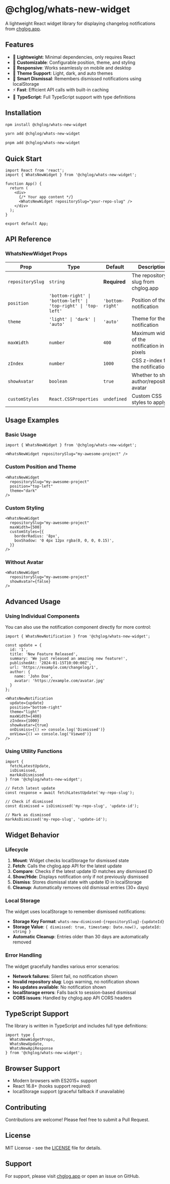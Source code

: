 # @chglog/whats-new-widget

A lightweight React widget library for displaying changelog notifications from [chglog.app](https://chglog.app).

## Features

- 🚀 **Lightweight**: Minimal dependencies, only requires React
- 🎨 **Customizable**: Configurable position, theme, and styling
- 📱 **Responsive**: Works seamlessly on mobile and desktop
- 🌙 **Theme Support**: Light, dark, and auto themes
- 💾 **Smart Dismissal**: Remembers dismissed notifications using localStorage
- ⚡ **Fast**: Efficient API calls with built-in caching
- 🔧 **TypeScript**: Full TypeScript support with type definitions

## Installation

```bash
npm install @chglog/whats-new-widget
```

```bash
yarn add @chglog/whats-new-widget
```

```bash
pnpm add @chglog/whats-new-widget
```

## Quick Start

```tsx
import React from 'react';
import { WhatsNewWidget } from '@chglog/whats-new-widget';

function App() {
  return (
    <div>
      {/* Your app content */}
      <WhatsNewWidget repositorySlug="your-repo-slug" />
    </div>
  );
}

export default App;
```

## API Reference

### WhatsNewWidget Props

| Prop | Type | Default | Description |
|------|------|---------|-------------|
| `repositorySlug` | `string` | **Required** | The repository slug from chglog.app |
| `position` | `'bottom-right' \| 'bottom-left' \| 'top-right' \| 'top-left'` | `'bottom-right'` | Position of the notification |
| `theme` | `'light' \| 'dark' \| 'auto'` | `'auto'` | Theme for the notification |
| `maxWidth` | `number` | `400` | Maximum width of the notification in pixels |
| `zIndex` | `number` | `1000` | CSS z-index for the notification |
| `showAvatar` | `boolean` | `true` | Whether to show author/repository avatar |
| `customStyles` | `React.CSSProperties` | `undefined` | Custom CSS styles to apply |

## Usage Examples

### Basic Usage

```tsx
import { WhatsNewWidget } from '@chglog/whats-new-widget';

<WhatsNewWidget repositorySlug="my-awesome-project" />
```

### Custom Position and Theme

```tsx
<WhatsNewWidget 
  repositorySlug="my-awesome-project"
  position="top-left"
  theme="dark"
/>
```

### Custom Styling

```tsx
<WhatsNewWidget 
  repositorySlug="my-awesome-project"
  maxWidth={500}
  customStyles={{
    borderRadius: '8px',
    boxShadow: '0 4px 12px rgba(0, 0, 0, 0.15)',
  }}
/>
```

### Without Avatar

```tsx
<WhatsNewWidget 
  repositorySlug="my-awesome-project"
  showAvatar={false}
/>
```

## Advanced Usage

### Using Individual Components

You can also use the notification component directly for more control:

```tsx
import { WhatsNewNotification } from '@chglog/whats-new-widget';

const update = {
  id: '1',
  title: 'New Feature Released',
  summary: 'We just released an amazing new feature!',
  publishedAt: '2024-01-15T10:00:00Z',
  url: 'https://example.com/changelog/1',
  author: {
    name: 'John Doe',
    avatar: 'https://example.com/avatar.jpg'
  }
};

<WhatsNewNotification
  update={update}
  position="bottom-right"
  theme="light"
  maxWidth={400}
  zIndex={1000}
  showAvatar={true}
  onDismiss={() => console.log('Dismissed')}
  onView={() => console.log('Viewed')}
/>
```

### Using Utility Functions

```tsx
import { 
  fetchLatestUpdate, 
  isDismissed, 
  markAsDismissed 
} from '@chglog/whats-new-widget';

// Fetch latest update
const response = await fetchLatestUpdate('my-repo-slug');

// Check if dismissed
const dismissed = isDismissed('my-repo-slug', 'update-id');

// Mark as dismissed
markAsDismissed('my-repo-slug', 'update-id');
```

## Widget Behavior

### Lifecycle

1. **Mount**: Widget checks localStorage for dismissed state
2. **Fetch**: Calls the chglog.app API for the latest update
3. **Compare**: Checks if the latest update ID matches any dismissed ID
4. **Show/Hide**: Displays notification only if not previously dismissed
5. **Dismiss**: Stores dismissal state with update ID in localStorage
6. **Cleanup**: Automatically removes old dismissal entries (30+ days)

### Local Storage

The widget uses localStorage to remember dismissed notifications:

- **Storage Key Format**: `whats-new-dismissed-{repositorySlug}-{updateId}`
- **Storage Value**: `{ dismissed: true, timestamp: Date.now(), updateId: string }`
- **Automatic Cleanup**: Entries older than 30 days are automatically removed

### Error Handling

The widget gracefully handles various error scenarios:

- **Network failures**: Silent fail, no notification shown
- **Invalid repository slug**: Logs warning, no notification shown
- **No updates available**: No notification shown
- **localStorage errors**: Falls back to session-based dismissal
- **CORS issues**: Handled by chglog.app API CORS headers

## TypeScript Support

The library is written in TypeScript and includes full type definitions:

```tsx
import type { 
  WhatsNewWidgetProps, 
  WhatsNewUpdate,
  WhatsNewApiResponse 
} from '@chglog/whats-new-widget';
```

## Browser Support

- Modern browsers with ES2015+ support
- React 16.8+ (hooks support required)
- localStorage support (graceful fallback if unavailable)

## Contributing

Contributions are welcome! Please feel free to submit a Pull Request.

## License

MIT License - see the [LICENSE](LICENSE) file for details.

## Support

For support, please visit [chglog.app](https://chglog.app) or open an issue on GitHub. 